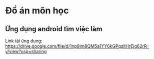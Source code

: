 # Đồ án môn học
## Ứng dụng android tìm việc làm
Link tải ứng dụng: https://drive.google.com/file/d/1np9im8QM5a1YY6kGPqzlIHrEjg62rR-y/view?usp=sharing
